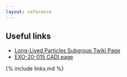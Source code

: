 ```yaml
---
layout: reference
---
```


## Useful links
  - [Long-Lived Particles Subgroup Twiki Page](https://twiki.cern.ch/twiki/bin/view/CMS/ExoticaLongLived)
  - [EXO-20-015 CADI page](https://cms.cern.ch/iCMS/analysisadmin/cadilines?id=2391&ancode=EXO-20-015&tp=an&line=EXO-20-015)

{% include links.md %}
